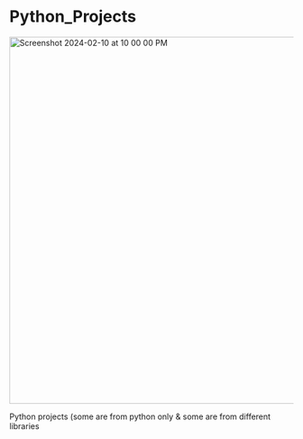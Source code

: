 
# Python_Projects
<img width="650" alt="Screenshot 2024-02-10 at 10 00 00 PM" src="https://github.com/AnkurKonan/Python_Projects/assets/112815485/df54db23-df5e-48b1-ab18-01835b2d5de6">

Python projects (some are from python only &amp; some are from different libraries
